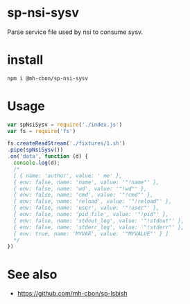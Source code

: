# sp-nsi-sysv

Parse service file used by nsi to consume sysv.

# install

```sh
npm i @mh-cbon/sp-nsi-sysv
```

# Usage

```js
var spNsiSysv = require('./index.js')
var fs = require('fs')

fs.createReadStream('./fixtures/1.sh')
.pipe(spNsiSysv())
.on('data', function (d) {
  console.log(d);
  /*
  [ { name: 'author', value: ' me' },
  { env: false, name: 'name', value: '"!name"' },
  { env: false, name: 'wd', value: '"!wd"' },
  { env: false, name: 'cmd', value: '"!cmd"' },
  { env: false, name: 'reload', value: '"!reload"' },
  { env: false, name: 'user', value: '"!user"' },
  { env: false, name: 'pid_file', value: '"!pid"' },
  { env: false, name: 'stdout_log', value: '"!stdout"' },
  { env: false, name: 'stderr_log', value: '"!stderr"' },
  { env: true, name: 'MYVAR', value: '"MYVALUE"' } ]
  */
})
```

# See also

- https://github.com/mh-cbon/sp-lsbish
